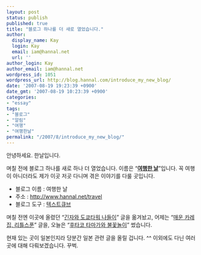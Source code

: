 ```yaml
---
layout: post
status: publish
published: true
title: "블로그 하나를 더 새로 열었습니다."
author:
  display_name: Kay
  login: Kay
  email: iam@hannal.net
  url: ''
author_login: Kay
author_email: iam@hannal.net
wordpress_id: 1051
wordpress_url: http://blog.hannal.com/introduce_my_new_blog/
date: '2007-08-19 19:23:39 +0900'
date_gmt: '2007-08-19 10:23:39 +0900'
categories:
- "essay"
tags:
- "블로그"
- "알림"
- "여행"
- "여행한날"
permalink: "/2007/8/introduce_my_new_blog/"
---
```

<p>안녕하세요. 한날입니다.</p>
<p>며칠 전에 블로그 하나를 새로 하나 더 열었습니다. 이름은 “<strong><a href="http://www.hannal.net/travel">여행한 날</a></strong>”입니다. 꼭 여행이 아니더라도 제가 이곳 저곳 다니며 겪은 이야기를 다룰 곳입니다.</p>
<ul>
<li>블로그 이름 : 여행한 날</li>
<li>주소 : <a href="http://www.hannal.net/travel">http://www.hannal.net/travel</a></li>
<li>블로그 도구 : <a href="http://www.textcube.org">텍스트큐브</a></li>
</ul>
<p>며칠 전엔 이곳에 올렸던 “<a href="http://www.hannal.net/travel/entry/GoingToGinjaAndTokyoTower">긴자와 도쿄타워 나들이</a>” 글을 옮겨놨고, 어제는 “<a href="http://www.hannal.net/travel/entry/aCurriedRiceByTheLittleSpoonRestaurant">매운 카레집, 리틀스푼</a>” 글을, 오늘은 “<a href="http://www.hannal.net/travel/entry/hanabi-in-hutako-tamagawa-august-18th-08">후타코 타마가와 불꽃놀이</a>” 썼습니다.</p>
<p>현재 있는 곳이 일본인지라 당분간 일본 관련 글을 올릴 겁니다. ^^ 이외에도 다닌 여러 곳에 대해 다뤄보겠습니다. 꾸벅.</p>
